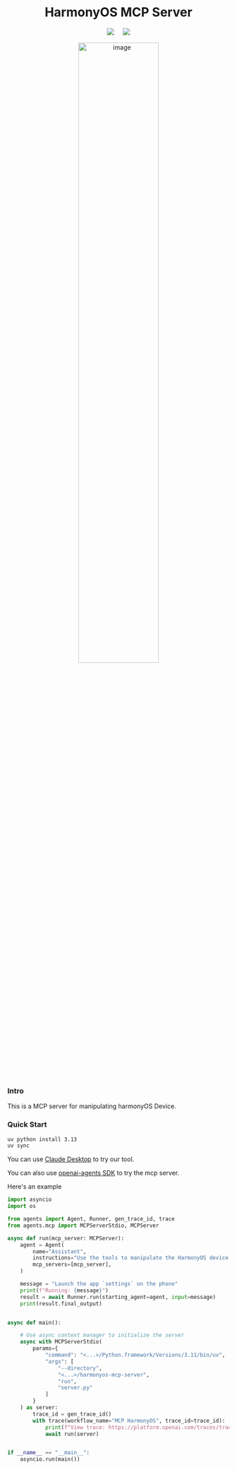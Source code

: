 <div align="center">
<h1>HarmonyOS MCP Server</h1>

 <a href='LICENSE'><img src='https://img.shields.io/badge/License-MIT-orange'></a> &nbsp;&nbsp;&nbsp;
 <a><img src='https://img.shields.io/badge/python-3.13-blue'></a>
</div>

<div align="center">
    <img style="max-width: 500px; width: 60%;" width="1111" alt="image" src="https://github.com/user-attachments/assets/7c2e6879-f583-48d7-b467-c4c6d99c5fab" />
</div>

### Intro

This is a MCP server for manipulating harmonyOS Device.


### Quick Start

```bash
uv python install 3.13
uv sync
```

You can use [Claude Desktop](https://modelcontextprotocol.io/quickstart/user) to try our tool.



You can also use [openai-agents SDK](https://openai.github.io/openai-agents-python/mcp/) to try the mcp server.

Here's an example

```python
import asyncio
import os

from agents import Agent, Runner, gen_trace_id, trace
from agents.mcp import MCPServerStdio, MCPServer

async def run(mcp_server: MCPServer):
    agent = Agent(
        name="Assistant",
        instructions="Use the tools to manipulate the HarmonyOS device and finish the task.",
        mcp_servers=[mcp_server],
    )

    message = "Launch the app `settings` on the phone"
    print(f"Running: {message}")
    result = await Runner.run(starting_agent=agent, input=message)
    print(result.final_output)


async def main():

    # Use async context manager to initialize the server
    async with MCPServerStdio(
        params={
            "command": "<...>/Python.framework/Versions/3.11/bin/uv",
            "args": [
                "--directory",
                "<...>/harmonyos-mcp-server",
                "run",
                "server.py"
            ]
        }
    ) as server:
        trace_id = gen_trace_id()
        with trace(workflow_name="MCP HarmonyOS", trace_id=trace_id):
            print(f"View trace: https://platform.openai.com/traces/trace?trace_id={trace_id}\n")
            await run(server)


if __name__ == "__main__":
    asyncio.run(main())
```
